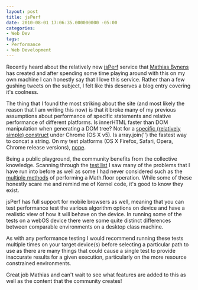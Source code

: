 ```yaml
---
layout: post
title: jsPerf
date: 2010-08-01 17:06:35.000000000 -05:00
categories:
- Web Dev
tags:
- Performance
- Web Development
---
```


Recently heard about the relatively new [jsPerf](http://jsperf.com/) service that [Mathias Bynens](http://mathiasbynens.be/) has created and after spending some time playing around with this on my own machine I can honestly say that I love this service. Rather than a few gushing tweets on the subject, I felt like this deserves a blog entry covering it's coolness.

The thing that I found the most striking about the site (and most likely the reason that I am writing this now) is that it broke many of my previous assumptions about performance of specific statements and relative performance of different platforms. Is innerHTML faster than DOM manipulation when generating a DOM tree? Not for a [specific (relatively simple) construct](http://jsperf.com/innerclone) under Chrome (OS X v5). Is array.join('') the fastest way to concat a string. On my test platforms (OS X Firefox, Safari, Opera, Chrome release versions), [nope](http://jsperf.com/string-concatenation/2).

Being a public playground, the community benefits from the collective knowledge. Scanning through the [test list](http://jsperf.com/browse) I saw many of the problems that I have run into before as well as some I had never considered such as the [multiple methods](http://jsperf.com/rounding-numbers-down/3) of performing a Math.floor operation. While some of these honestly scare me and remind me of Kernel code, it's good to know they exist.

jsPerf has full support for mobile browsers as well, meaning that you can test performance test the various algorithm options on device and have a realistic view of how it will behave on the device. In running some of the tests on a webOS device there were some quite distinct differences between comparable environments on a desktop class machine.

As with any performance testing I would recommend running these tests multiple times on your target device(s) before selecting a particular path to use as there are many things that could cause a single test to provide inaccurate results for a given execution, particularly on the more resource constrained environments.

Great job Mathias and can't wait to see what features are added to this as well as the content that the community creates!
